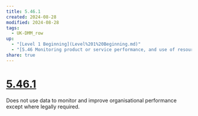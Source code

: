 ```yaml
---
title: 5.46.1
created: 2024-08-28
modified: 2024-08-28
tags:
  - UK-DMM_row
up:
  - "[Level 1 Beginning](Level%201%20Beginning.md)"
  - "[5.46 Monitoring product or service performance, and use of resources](5.46%20Monitoring%20product%20or%20service%20performance,%20and%20use%20of%20resources.md)"
share: true
---
```

# [5.46.1](5.46.1.md)

Does not use data to monitor and improve organisational performance except where legally required.
